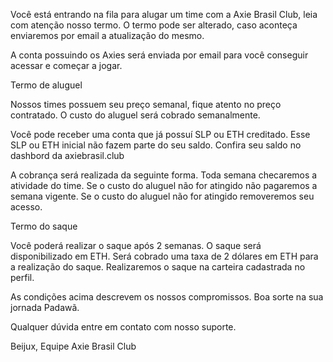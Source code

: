 
Você está entrando na fila para alugar um time com a Axie Brasil Club, leia com atenção nosso termo.
O termo pode ser alterado, caso aconteça enviaremos por email a atualização do mesmo.

A conta possuindo os Axies será enviada por email para você conseguir acessar e começar a jogar.

Termo de aluguel

Nossos times possuem seu preço semanal, fique atento no preço contratado.
O custo do aluguel será cobrado semanalmente.

Você pode receber uma conta que já possuí SLP ou ETH creditado. 
Esse SLP ou ETH inicial não fazem parte do seu saldo. 
Confira seu saldo no dashbord da axiebrasil.club

A cobrança será realizada da seguinte forma.
Toda semana checaremos a atividade do time.
Se o custo do aluguel não for atingido não pagaremos a semana vigente.
Se o custo do aluguel não for atingido removeremos seu acesso.

Termo do saque

Você poderá realizar o saque após 2 semanas.
O saque será disponibilizado em ETH.
Será cobrado uma taxa de 2 dólares em ETH para a realização do saque.
Realizaremos o saque na carteira cadastrada no perfil.

As condições acima descrevem os nossos compromissos.
Boa sorte na sua jornada Padawã.

Qualquer dúvida entre em contato com nosso suporte.

Beijux,
Equipe Axie Brasil Club
